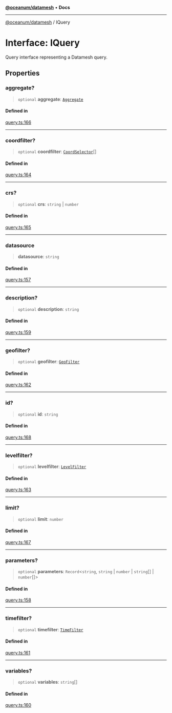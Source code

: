 [**@oceanum/datamesh**](../README.md) • **Docs**

***

[@oceanum/datamesh](../README.md) / IQuery

# Interface: IQuery

Query interface representing a Datamesh query.

## Properties

### aggregate?

> `optional` **aggregate**: [`Aggregate`](../type-aliases/Aggregate.md)

#### Defined in

[query.ts:166](https://github.com/oceanum-io/oceanum-js/blob/16e7839874a87c82d4c481b562840bf7ccac2d83/packages/datamesh/src/lib/query.ts#L166)

***

### coordfilter?

> `optional` **coordfilter**: [`CoordSelector`](../type-aliases/CoordSelector.md)[]

#### Defined in

[query.ts:164](https://github.com/oceanum-io/oceanum-js/blob/16e7839874a87c82d4c481b562840bf7ccac2d83/packages/datamesh/src/lib/query.ts#L164)

***

### crs?

> `optional` **crs**: `string` \| `number`

#### Defined in

[query.ts:165](https://github.com/oceanum-io/oceanum-js/blob/16e7839874a87c82d4c481b562840bf7ccac2d83/packages/datamesh/src/lib/query.ts#L165)

***

### datasource

> **datasource**: `string`

#### Defined in

[query.ts:157](https://github.com/oceanum-io/oceanum-js/blob/16e7839874a87c82d4c481b562840bf7ccac2d83/packages/datamesh/src/lib/query.ts#L157)

***

### description?

> `optional` **description**: `string`

#### Defined in

[query.ts:159](https://github.com/oceanum-io/oceanum-js/blob/16e7839874a87c82d4c481b562840bf7ccac2d83/packages/datamesh/src/lib/query.ts#L159)

***

### geofilter?

> `optional` **geofilter**: [`GeoFilter`](../type-aliases/GeoFilter.md)

#### Defined in

[query.ts:162](https://github.com/oceanum-io/oceanum-js/blob/16e7839874a87c82d4c481b562840bf7ccac2d83/packages/datamesh/src/lib/query.ts#L162)

***

### id?

> `optional` **id**: `string`

#### Defined in

[query.ts:168](https://github.com/oceanum-io/oceanum-js/blob/16e7839874a87c82d4c481b562840bf7ccac2d83/packages/datamesh/src/lib/query.ts#L168)

***

### levelfilter?

> `optional` **levelfilter**: [`LevelFilter`](../type-aliases/LevelFilter.md)

#### Defined in

[query.ts:163](https://github.com/oceanum-io/oceanum-js/blob/16e7839874a87c82d4c481b562840bf7ccac2d83/packages/datamesh/src/lib/query.ts#L163)

***

### limit?

> `optional` **limit**: `number`

#### Defined in

[query.ts:167](https://github.com/oceanum-io/oceanum-js/blob/16e7839874a87c82d4c481b562840bf7ccac2d83/packages/datamesh/src/lib/query.ts#L167)

***

### parameters?

> `optional` **parameters**: `Record`\<`string`, `string` \| `number` \| `string`[] \| `number`[]\>

#### Defined in

[query.ts:158](https://github.com/oceanum-io/oceanum-js/blob/16e7839874a87c82d4c481b562840bf7ccac2d83/packages/datamesh/src/lib/query.ts#L158)

***

### timefilter?

> `optional` **timefilter**: [`TimeFilter`](../type-aliases/TimeFilter.md)

#### Defined in

[query.ts:161](https://github.com/oceanum-io/oceanum-js/blob/16e7839874a87c82d4c481b562840bf7ccac2d83/packages/datamesh/src/lib/query.ts#L161)

***

### variables?

> `optional` **variables**: `string`[]

#### Defined in

[query.ts:160](https://github.com/oceanum-io/oceanum-js/blob/16e7839874a87c82d4c481b562840bf7ccac2d83/packages/datamesh/src/lib/query.ts#L160)

